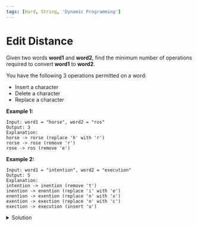 ```yaml
---
tags: [Hard, String, 'Dynamic Programming']
---
```


# Edit Distance

Given two words **word1** and **word2**, find the minimum number of operations required to convert **word1** to **word2**.

You have the following 3 operations permitted on a word:

-   Insert a character
-   Delete a character
-   Replace a character

**Example 1:**

```
Input: word1 = "horse", word2 = "ros"
Output: 3
Explanation:
horse -> rorse (replace 'h' with 'r')
rorse -> rose (remove 'r')
rose -> ros (remove 'e')
```

**Example 2:**

```
Input: word1 = "intention", word2 = "execution"
Output: 5
Explanation:
intention -> inention (remove 't')
inention -> enention (replace 'i' with 'e')
enention -> exention (replace 'n' with 'x')
exention -> exection (replace 'n' with 'c')
exection -> execution (insert 'u')
```

<details>
<summary>Solution</summary>

```javascript
/**
 * @param {string} word1
 * @param {string} word2
 * @return {number}
 */
var minDistance = function (word1, word2) {
	var n = word1.length;
	var m = word2.length;
	var dp = Array(n);

	for (var i = 0; i < n; i++) {
		dp[i] = Array(m);
		for (var j = 0; j < m; j++) {
			dp[i][j] = Math.min(
				getDp(i - 1, j, dp) + 1,
				getDp(i, j - 1, dp) + 1,
				getDp(i - 1, j - 1, dp) + (word1[i] === word2[j] ? 0 : 1)
			);
		}
	}

	return getDp(n - 1, m - 1, dp);
};

var getDp = function (i, j, dp) {
	if (i < 0 && j < 0) return 0;
	if (i < 0) return j + 1;
	if (j < 0) return i + 1;
	return dp[i][j];
};
```

**Complexity:**

-   Time complexity : O(m\*n).
-   Space complexity : Om\*(n).

</details>

